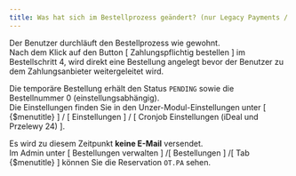 ```yaml
---
title: Was hat sich im Bestellprozess geändert? (nur Legacy Payments / NGW)
---
```


Der Benutzer durchläuft den Bestellprozess wie gewohnt.<br> 
Nach dem Klick auf den Button [ Zahlungspflichtig bestellen ] im Bestellschritt 4, wird direkt eine Bestellung angelegt bevor der Benutzer zu dem Zahlungsanbieter weitergeleitet wird.

Die temporäre Bestellung erhält den Status `PENDING` sowie die Bestellnummer 0 (einstellungsabhängig).  
Die Einstellungen finden Sie in den Unzer-Modul-Einstellungen unter [ {$menutitle} ] / [ Einstellungen ] / [ Cronjob Einstellungen (iDeal und Przelewy 24) ].

Es wird zu diesem Zeitpunkt **keine E-Mail** versendet.<br>
Im Admin unter [ Bestellungen verwalten ] /[ Bestellungen ] /[ Tab {$menutitle} ] können Sie die Reservation `OT.PA` sehen.
